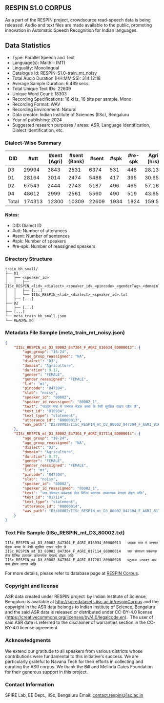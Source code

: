 ## RESPIN S1.0 CORPUS ##

As a part of the RESPIN project, crowdsource read-speech data is being released. Audio and text files
are made available to the public, promoting innovation in Automatic Speech Recognition for Indian languages.

## Data Statistics ##

- Type: Parallel Speech and Text
- Language(s): Maithili (MT)
- Linguality: Monolingual
- Catalogue Id: RESPIN-S1.0-train_mt_noisy
- Total Audio Duration (HH:MM:SS): 314:12:18
- Average Sample Duration: 6.489 secs
- Total Unique Text IDs: 22609
- Unique Word Count: 18303
- Recording Specifications: 16 kHz, 16 bits per sample, Mono
- Recording Format: WAV
- Recording Environment: Natural
- Data creator: Indian Institute of Sciences (IISc), Bengaluru
- Year of publishing: 2024
- Suggested research purposes / areas: ASR, Language Identification, Dialect Identification, etc.

### Dialect-Wise Summary ###
| DID   | #utt | #sent (Agri) | #sent (Bank) | #sent | #spk | #re-spk | Agri (hrs) | Bank (hrs) | Total (hrs) |
|-------|------|--------------|--------------|-------|------|---------|------------|------------|-------------|
| D3 | 29994 | 3843 | 2531 | 6374 | 531 | 448 | 28.13 | 19.65 | 47.77 |
| D1 | 28164 | 3014 | 2474 | 5488 | 417 | 395 | 30.65 | 26.96 | 57.61 |
| D2 | 67543 | 2444 | 2743 | 5187 | 496 | 465 | 57.16 | 65.58 | 122.74 |
| D4 | 48612 | 2999 | 2561 | 5560 | 490 | 519 | 43.65 | 42.43 | 86.08 |
| Total | 174313 | 12300 | 10309 | 22609 | 1934 | 1824 | 159.58 | 154.63 | 314.21 |



#### Notes:
- DID: Dialect ID
- #utt: Number of utterances
- #sent: Number of sentences
- #spk: Number of speakers
- #re-spk: Number of reassigned speakers

### Directory Structure ###
```
train_bh_small/
├── D1
│   ├── <speaker_id>
│   │   ├── IISc_RESPIN_<lid>_<dialect>_<speaker_id>_<pincode>_<genderTag>_<domainTag>_<text_id>_<uttid>.wav
│   │   ├── [...]
│   │   └── IISc_RESPIN_<lid>_<dialect>_<speaker_id>.txt
│   ├── [...]
├── D2
│   ├── [...]
├── [...]
└── meta_train_bh_small.json
└── README.md
```

### Metadata File Sample (meta_train_mt_noisy.json) ###

```json
{
    "IISc_RESPIN_mt_D3_80002_847304_F_AGRI_816934_80000013": {
        "age_group": "18-24",
        "age_group_reassigned": "NA",
        "dialect": "D3",
        "domain": "Agriculture",
        "duration": 9.17,
        "gender": "FEMALE",
        "gender_reassigned": "FEMALE",
        "lid": "mt",
        "pincode": "847304",
        "slab": "noisy",
        "speaker_id": "80002",
        "speaker_id_reassigned": "80002_1",
        "text": "जाड़क मास मे जनमल भेंड़क बच्चा के बेसी सुरक्षित राखय पड़ैत छै",
        "text_id": "816934",
        "text_type": "statement",
        "utterance_id": "80000013",
        "wav_path": "D3/80002/IISc_RESPIN_mt_D3_80002_847304_F_AGRI_816934_80000013.wav"
    },
    "IISc_RESPIN_mt_D3_80002_847304_F_AGRI_817114_80000014": {
        "age_group": "18-24",
        "age_group_reassigned": "NA",
        "dialect": "D3",
        "domain": "Agriculture",
        "duration": 8.77,
        "gender": "FEMALE",
        "gender_reassigned": "FEMALE",
        "lid": "mt",
        "pincode": "847304",
        "slab": "noisy",
        "speaker_id": "80002",
        "speaker_id_reassigned": "80002_1",
        "text": "जल संसाधन प्रबंधनक लेल विभिन्न प्रकारक उपकरणक बेगरता होइत अछि",
        "text_id": "817114",
        "text_type": "statement",
        "utterance_id": "80000014",
        "wav_path": "D3/80002/IISc_RESPIN_mt_D3_80002_847304_F_AGRI_817114_80000014.wav"
    }
}
```

### Text File Sample (IISc_RESPIN_mt_D3_80002.txt) ###
```
IISc_RESPIN_mt_D3_80002_847304_F_AGRI_816934_80000013	जाड़क मास मे जनमल भेंड़क बच्चा के बेसी सुरक्षित राखय पड़ैत छै
IISc_RESPIN_mt_D3_80002_847304_F_AGRI_817114_80000014	जल संसाधन प्रबंधनक लेल विभिन्न प्रकारक उपकरणक बेगरता होइत अछि
IISc_RESPIN_mt_D3_80002_847304_F_AGRI_817281_80000028	पटुआक उत्पादन आब कम होमय लागल अछि
```

For more details, please refer to database page at [RESPIN Corpus](http://spiredatasets.iisc.ac.in/respinCorpus).

### Copyright and license ###

ASR data created under RESPIN project  by Indian Institute of Science, Bengaluru is available
at http://spiredatasets.iisc.ac.in/respinCorpus and the copyright in the ASR data belongs to
Indian Institute of Science, Bengaluru and the said ASR data is released or distributed under
CC-BY-4.0 license (https://creativecommons.org/licenses/by/4.0/legalcode.en).  The user of
said ASR data is referred to the disclaimer of warranties section in the CC-BY-4.0 license
agreement.


### Acknowledgments ###

We extend our gratitude to all speakers from various districts whose contributions were fundamental to this initiative's success.
We are particularly grateful to Navana Tech for their efforts in collecting and curating the ASR corpus.
We thank the Bill and Melinda Gates Foundation for their generous support in this project.

### Contact Information ###

SPIRE Lab, EE Dept., IISc, Bengaluru
Email: contact.respin@iisc.ac.in